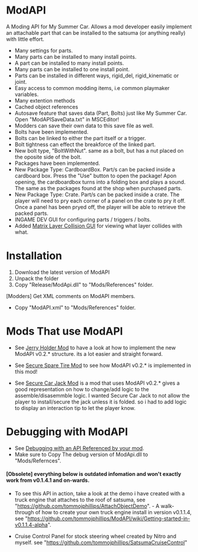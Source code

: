 # ModAPI
 A Moding API for My Summer Car. Allows a mod developer easily implement an attachable part that can be installed to the satsuma (or anything really) with little effort. 
 - Many settings for parts.
 - Many parts can be installed to many install points.
 - A part can be installed to many install points.
 - Many parts can be installed to one install point.
 - Parts can be installed in different ways, rigid_del, rigid_kinematic or joint.
 - Easy access to common modding items, i.e common playmaker variables.
 - Many extention methods
 - Cached object references
 - Autosave feature that saves data (Part, Bolts) just like My Summer Car. Open "ModAPISaveData.txt" in MSCEditor!
 - Modders can save their own data to this save file as well.
 - Bolts have been implemented.
 - Bolts can be linked to either the part itself or a trigger.
 - Bolt tightness can effect the breakforce of the linked part.
 - New bolt type, "BoltWithNut". same as a bolt, but has a nut placed on the oposite side of the bolt.
 - Packages have been implemented.
 - New Package Type: CardboardBox. Part/s can be packed inside a cardboard box. Press the "Use" button to open the package! Apon opening, the cardboardbox turns into a folding box and plays a sound. The same as the packages found at the shop when purchased parts.
 - New Package Type: Crate. Part/s can be packed inside a crate. The player will need to pry each corner of a panel on the crate to pry it off. Once a panel has been pryed off, the player will be able to retrieve the packed parts.
 - INGAME DEV GUI for configuring parts / triggers / bolts.
 - Added [Matrix Layer Collision GUI](https://github.com/tommojphillips/ModAPI/wiki/Matrix-Layer-Collision-UI) for viewing what layer collides with what. 
 
 # Installation
 1. Download the latest version of ModAPI
 2. Unpack the folder
 3. Copy "Release/ModApi.dll" to "Mods/References" folder.

 [Modders] 
 Get XML comments on ModAPI members.
 - Copy "ModAPI.xml" to "Mods/References" folder.
 
 # Mods That use ModAPI

- See [Jerry Holder Mod](https://github.com/tommojphillips/JerryCanHolderMod) to have a look at how to implement the new ModAPI v0.2.* structure. its a lot easier and straight forward.

- See [Secure Spare Tire Mod](https://github.com/tommojphillips/SecureSpareTire) to see how ModAPI v0.2.* is implemented in this mod!

- See [Secure Car Jack Mod](https://github.com/tommojphillips/SecureCarJack) is a mod that uses ModAPI v0.2.* gives a good representation on how to change/add logic to the assemble/disasemmble logic. I wanted Secure Car Jack to not allow the player to install/secure the jack unless it is folded. so i had to add logic to display an interaction tip to let the player know.  

# Debugging with ModAPI

- See [Debugging with an API Referenced by your mod](https://github.com/piotrulos/MSCModLoader/wiki/Debugging-with-an-API-referenced-by-your-mod).
- Make sure to Copy The debug version of ModApi.dll to "Mods/Refernces".


#### [Obsolete] everything below is outdated infomation and won't exactly work from v0.1.4.1 and on-wards.

- To see this API in action, take a look at the demo i have created with a truck engine that attaches to the roof of satsuma, see "<https://github.com/tommojphillips/AttachObjectDemo>". - A walk-through of how to create your own truck engine install in version v0.1.1.4, see "<https://github.com/tommojphillips/ModAPI/wiki/Getting-started-in-v0.1.1.4-alpha>".  

- Cruise Control Panel for stock steering wheel created by Nitro and myself. see "https://github.com/tommojphillips/SatsumaCruiseControl"

